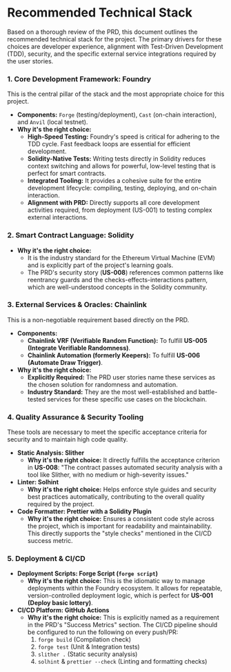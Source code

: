 # Recommended Technical Stack

Based on a thorough review of the PRD, this document outlines the recommended technical stack for the project. The primary drivers for these choices are developer experience, alignment with Test-Driven Development (TDD), security, and the specific external service integrations required by the user stories.

### 1. Core Development Framework: Foundry

This is the central pillar of the stack and the most appropriate choice for this project.

*   **Components:** `Forge` (testing/deployment), `Cast` (on-chain interaction), and `Anvil` (local testnet).
*   **Why it's the right choice:**
    *   **High-Speed Testing:** Foundry's speed is critical for adhering to the TDD cycle. Fast feedback loops are essential for efficient development.
    *   **Solidity-Native Tests:** Writing tests directly in Solidity reduces context switching and allows for powerful, low-level testing that is perfect for smart contracts.
    *   **Integrated Tooling:** It provides a cohesive suite for the entire development lifecycle: compiling, testing, deploying, and on-chain interaction.
    *   **Alignment with PRD:** Directly supports all core development activities required, from deployment (US-001) to testing complex external interactions.

### 2. Smart Contract Language: Solidity

*   **Why it's the right choice:**
    *   It is the industry standard for the Ethereum Virtual Machine (EVM) and is explicitly part of the project's learning goals.
    *   The PRD's security story (**US-008**) references common patterns like reentrancy guards and the checks-effects-interactions pattern, which are well-understood concepts in the Solidity community.

### 3. External Services & Oracles: Chainlink

This is a non-negotiable requirement based directly on the PRD.

*   **Components:**
    *   **Chainlink VRF (Verifiable Random Function):** To fulfill **US-005 (Integrate Verifiable Randomness)**.
    *   **Chainlink Automation (formerly Keepers):** To fulfill **US-006 (Automate Draw Trigger)**.
*   **Why it's the right choice:**
    *   **Explicitly Required:** The PRD user stories name these services as the chosen solution for randomness and automation.
    *   **Industry Standard:** They are the most well-established and battle-tested services for these specific use cases on the blockchain.

### 4. Quality Assurance & Security Tooling

These tools are necessary to meet the specific acceptance criteria for security and to maintain high code quality.

*   **Static Analysis: Slither**
    *   **Why it's the right choice:** It directly fulfills the acceptance criterion in **US-008**: "The contract passes automated security analysis with a tool like Slither, with no medium or high-severity issues."
*   **Linter: Solhint**
    *   **Why it's the right choice:** Helps enforce style guides and security best practices automatically, contributing to the overall quality required by the project.
*   **Code Formatter: Prettier with a Solidity Plugin**
    *   **Why it's the right choice:** Ensures a consistent code style across the project, which is important for readability and maintainability. This directly supports the "style checks" mentioned in the CI/CD success metric.

### 5. Deployment & CI/CD

*   **Deployment Scripts: Forge Script (`forge script`)**
    *   **Why it's the right choice:** This is the idiomatic way to manage deployments within the Foundry ecosystem. It allows for repeatable, version-controlled deployment logic, which is perfect for **US-001 (Deploy basic lottery)**.
*   **CI/CD Platform: GitHub Actions**
    *   **Why it's the right choice:** This is explicitly named as a requirement in the PRD's "Success Metrics" section. The CI/CD pipeline should be configured to run the following on every push/PR:
        1.  `forge build` (Compilation check)
        2.  `forge test` (Unit & Integration tests)
        3.  `slither .` (Static security analysis)
        4.  `solhint` & `prettier --check` (Linting and formatting checks)